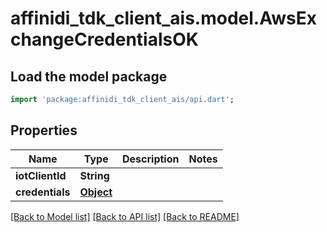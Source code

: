 # affinidi_tdk_client_ais.model.AwsExchangeCredentialsOK

## Load the model package

```dart
import 'package:affinidi_tdk_client_ais/api.dart';
```

## Properties

| Name            | Type              | Description | Notes |
| --------------- | ----------------- | ----------- | ----- |
| **iotClientId** | **String**        |             |
| **credentials** | [**Object**](.md) |             |

[[Back to Model list]](../README.md#documentation-for-models) [[Back to API list]](../README.md#documentation-for-api-endpoints) [[Back to README]](../README.md)
